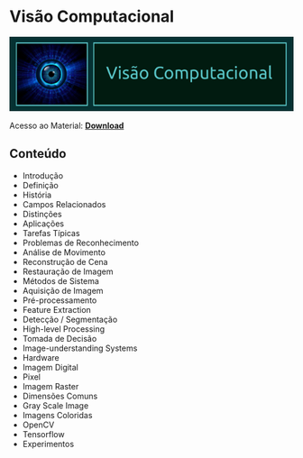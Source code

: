 # Visão Computacional

![img](/Imagens/ComputerVision.png)

Acesso ao Material: **[Download](https://github.com/the-akira/CC33Z/raw/master/Cursos/Vis%C3%A3o%20Computacional/ComputerVision.pdf)**

## Conteúdo

- Introdução
- Definição
- História
- Campos Relacionados
- Distinções
- Aplicações
- Tarefas Típicas
- Problemas de Reconhecimento
- Análise de Movimento
- Reconstrução de Cena
- Restauração de Imagem
- Métodos de Sistema
- Aquisição de Imagem
- Pré-processamento
- Feature Extraction
- Detecção / Segmentação
- High-level Processing
- Tomada de Decisão
- Image-understanding Systems
- Hardware
- Imagem Digital
- Pixel
- Imagem Raster
- Dimensões Comuns
- Gray Scale Image
- Imagens Coloridas
- OpenCV
- Tensorflow
- Experimentos
